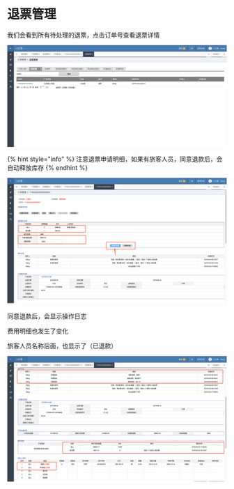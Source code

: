 # 退票管理

我们会看到所有待处理的退票，点击订单号查看退票详情

![](../../.gitbook/assets/image%20%2832%29.png)

{% hint style="info" %}
注意退票申请明细，如果有旅客人员，同意退款后，会自动释放库存
{% endhint %}

![](../../.gitbook/assets/image%20%2864%29.png)



同意退款后，会显示操作日志

费用明细也发生了变化

旅客人员名称后面，也显示了（已退款）

![](../../.gitbook/assets/image%20%2892%29.png)

